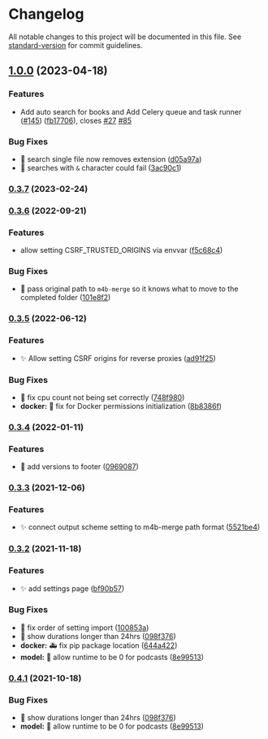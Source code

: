 # Changelog

All notable changes to this project will be documented in this file. See [standard-version](https://github.com/conventional-changelog/standard-version) for commit guidelines.

## [1.0.0](https://github.com/djdembeck/bragibooks/compare/v0.3.7...v1.0.0) (2023-04-18)


### Features

* Add auto search for books and Add Celery queue and task runner ([#145](https://github.com/djdembeck/bragibooks/issues/145)) ([fb17706](https://github.com/djdembeck/bragibooks/commit/fb17706b9e8e3a50546545ff16d730b7affedcde)), closes [#27](https://github.com/djdembeck/bragibooks/issues/27) [#85](https://github.com/djdembeck/bragibooks/issues/85)


### Bug Fixes

* :bug: search single file now removes extension ([d05a97a](https://github.com/djdembeck/bragibooks/commit/d05a97a322ba8873d63ea55b7e59bc24fe70f229))
* :bug: searches with `&` character could fail ([3ac90c1](https://github.com/djdembeck/bragibooks/commit/3ac90c1c8196db2b63242c9e52af23ca69e6500c))

### [0.3.7](https://github.com/djdembeck/bragibooks/compare/v0.3.6...v0.3.7) (2023-02-24)

### [0.3.6](https://github.com/djdembeck/bragibooks/compare/v0.3.5...v0.3.6) (2022-09-21)


### Features

* allow setting CSRF_TRUSTED_ORIGINS via envvar ([f5c68c4](https://github.com/djdembeck/bragibooks/commit/f5c68c46ab3747f340a048ee96781bda7fa70303))


### Bug Fixes

* :bug: pass original path to `m4b-merge` so it knows what to move to the completed folder ([101e8f2](https://github.com/djdembeck/bragibooks/commit/101e8f25b6c2ecae5715e129e33f425ac485e048))

### [0.3.5](https://github.com/djdembeck/bragibooks/compare/v0.3.4...v0.3.5) (2022-06-12)


### Features

* :sparkles: Allow setting CSRF origins for reverse proxies ([ad91f25](https://github.com/djdembeck/bragibooks/commit/ad91f25050d796ca8ea5bda1e5416f50df4fa1a5))


### Bug Fixes

* :bug: fix cpu count not being set correctly ([748f980](https://github.com/djdembeck/bragibooks/commit/748f98005e8ce0a7852ce84b9ffad48d49f1fba1))
* **docker:** :bug: fix for Docker permissions initialization ([8b8386f](https://github.com/djdembeck/bragibooks/commit/8b8386f7a22c43c6b6532cebbbc8fa65cfc1e277))

### [0.3.4](https://github.com/djdembeck/bragibooks/compare/v0.3.3...v0.3.4) (2022-01-11)


### Features

* :lipstick: add versions to footer ([0969087](https://github.com/djdembeck/bragibooks/commit/0969087b1f96e3dd4e81960e938329e1758dc9b2))

### [0.3.3](https://github.com/djdembeck/bragibooks/compare/v0.3.2...v0.3.3) (2021-12-06)


### Features

* :sparkles: connect output scheme setting to m4b-merge path format ([5521be4](https://github.com/djdembeck/bragibooks/commit/5521be486a260222f01b9ac492f16223b6cdc524))

### [0.3.2](https://github.com/djdembeck/bragibooks/compare/v0.3.1...v0.3.2) (2021-11-18)


### Features

* :sparkles: add settings page ([bf90b57](https://github.com/djdembeck/bragibooks/commit/bf90b57fed20e57ed1f23ef82bad0a378a80cc10))


### Bug Fixes

* :bug: fix order of setting import ([100853a](https://github.com/djdembeck/bragibooks/commit/100853a6202a1d54cc0e8b9538500f26f521566b))
* :bug: show durations longer than 24hrs ([098f376](https://github.com/djdembeck/bragibooks/commit/098f37672ce3f0a1677b016811c0d70c88c26b97))
* **docker:** :ambulance: fix pip package location ([644a422](https://github.com/djdembeck/bragibooks/commit/644a4221512abf844877e56dcdac5b90df3acb3e))
* **model:** :bug: allow runtime to be 0 for podcasts ([8e99513](https://github.com/djdembeck/bragibooks/commit/8e99513643ddaebe27e4c66b73cf4bd673993363))

### [0.4.1](https://github.com/djdembeck/bragibooks/compare/v0.3.1...v0.4.1) (2021-10-18)


### Bug Fixes

* :bug: show durations longer than 24hrs ([098f376](https://github.com/djdembeck/bragibooks/commit/098f37672ce3f0a1677b016811c0d70c88c26b97))
* **model:** :bug: allow runtime to be 0 for podcasts ([8e99513](https://github.com/djdembeck/bragibooks/commit/8e99513643ddaebe27e4c66b73cf4bd673993363))
